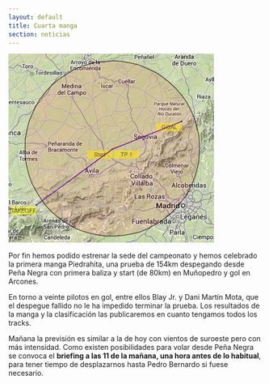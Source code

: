 ```yaml
---
layout: default
title: Cuarta manga
section: noticias
---
```


<img class="right" src="images/manga_4.jpg" alt="Mapa de la cuarta manga" title="Mapa de la cuarta manga" />

Por fin hemos podido estrenar la sede del campeonato y hemos celebrado la primera manga Piedrahita, una prueba de 154km despegando desde Peña Negra con primera baliza y start (de 80km) en Muñopedro y gol en Arcones.

En torno a veinte pilotos en gol, entre ellos Blay Jr. y Dani Martín Mota, que el despegue fallido no le ha impedido terminar la prueba. Los resultados de la manga y la clasificación las publicaremos en cuanto tengamos todos los tracks.

Mañana la previsión es similar a la de hoy con vientos de suroeste pero con más intensidad. Como existen posibilidades para volar desde Peña Negra se convoca el **briefing a las 11 de la mañana, una hora antes de lo habitual**, para tener tiempo de desplazarnos hasta Pedro Bernardo si fuese necesario.

<div class="clearer" />
